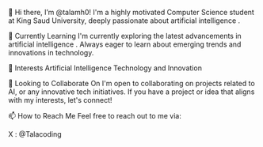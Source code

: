 👋 Hi there, I’m @talamh0!
I'm a highly motivated Computer Science student at King Saud University, deeply passionate about artificial intelligence . 

🌱 Currently Learning
I'm currently exploring the latest advancements in artificial intelligence . Always eager to learn about emerging trends and innovations in technology.

👀 Interests
Artificial Intelligence
Technology and Innovation

💞️ Looking to Collaborate On
I'm open to collaborating on projects related to AI,  or any innovative tech initiatives. If you have a project or idea that aligns with my interests, let's connect!

📫 How to Reach Me
Feel free to reach out to me via:

X : @Talacoding
